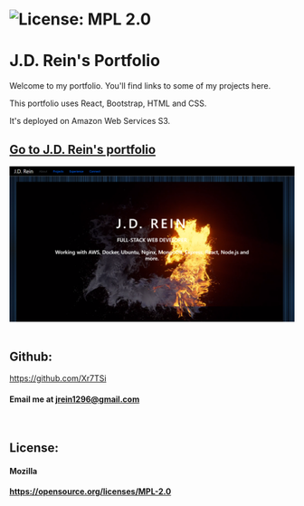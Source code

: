 # ![License: MPL 2.0](https://img.shields.io/badge/License-MPL%202.0-brightgreen.svg)


# J.D. Rein's Portfolio

Welcome to my portfolio.  You'll find links to some of my projects here.

This portfolio uses React, Bootstrap, HTML and CSS.

It's deployed on Amazon Web Services S3.

## [Go to J.D. Rein's portfolio](https://jdrein.com/)

![portfolio-image](./src/assets/utility/portfolio-react-image.png)
&nbsp;
 ## Github: 
 https://github.com/Xr7TSi
 &nbsp;
  #### Email me at jrein1296@gmail.com
  &nbsp;

## License:
  #### Mozilla
  #### https://opensource.org/licenses/MPL-2.0